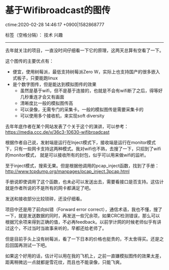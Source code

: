 # 基于Wifibroadcast的图传
ctime:2020-02-28 14:46:17 +0900|1582868777

标签（空格分隔）： 技术 兴趣

---

去年就关注的项目，一直没时间仔细看一下它的原理，这两天总算有空看了一下。

这个图传的主要优点有：

- 便宜，使用树莓派，最低支持树莓派Zero W，实际上也支持国产的很多嵌入式板子，只要能跑linux
- 是个数字图传，但是能达到模拟图传的效果
  - 虽然是基于wifi，但不是基于连接的，也就是不会有wifi断了之后，得等好几秒重连才会又有画面
  - 清晰度比一般的模拟图传高
  - 可以录像，无需专门的采集卡。一般的模拟图传是需要采集卡的
  - 可以使用多个接收机，来实现soft diversity

去年年底作者在某个网站发表了个关于这个的演讲，可以参考：
https://media.ccc.de/v/36c3-10630-wifibroadcast

根据作者自己说，发射端是运行在Inject模式下，接收端是运行在monitor模式下，只有一些网卡支持这两种模式。我对wifi也不熟，去搜了一下，只招到了wifi的monitor模式，
就是可以接收所有的封包，似乎可以用来做wifi的监听。

至于inject模式，搜索无果。但是根据他调用的pcap_inject函数，找到了手册：
http://www.tcpdump.org/manpages/pcap_inject.3pcap.html

手册说即使调用了这个函数，也未必可以发送出去，需要看接口是否支持。这估计就是作者所说的不是所有的网卡都满足了吧。

发送和接收部分比较琐碎，还没仔细看。

项目中还是用了前向纠错（Forward error correct），通信术语，我也不懂，搜了一下，就是发送数据的同时，再发送一些冗余项，如果CRC检测错误，那么可以根据冗余项来得到正确的值，不必再feedback。以前学计网的时候老师似乎有讲过这个，不过当时当故事来听的，早都还给老师了。

但是目前手头上没有树莓派，看了一下日本的价格也挺贵的，不太舍得买。还是之后回国再测试一下吧。

如果这个好用的话，估计可以用在我的飞机上，之前一直嫌模拟图传的效果太差，距离稍微远一点就都是雪花纹，而且也不能录像，只能飞爽。



